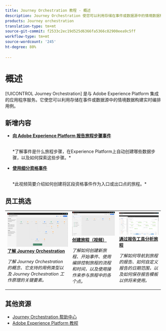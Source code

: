 ```yaml
---
title: Journey Orchestration 教程 - 概述
description: Journey Orchestration 使您可以利用存储在事件或数据源中的情境数据构建实时编排用例
products: Journey orchestration
translation-type: tm+mt
source-git-commit: f2533c2ec19d525d6366fa5366c82900eea9c5ff
workflow-type: tm+mt
source-wordcount: '245'
ht-degree: 80%

---
```



# 概述

[!UICONTROL Journey Orchestration] 是与 Adobe Experience Platform 集成的应用程序服务。它使您可以利用存储在事件或数据源中的情境数据构建实时编排用例。

## 新增内容

* **[向 Adobe Experience Platform 报告旅程步骤事件](/help/how-to-find-help-with-journey-orchestration.md)**

   <br>
   *了解事件是什么旅程步骤，在Experience Platform上自动创建哪些数据步骤，以及如何探索这些步骤。*
* **[使用细分资格事件](/help/using-segment-qualification-events.md)**

   <br>
   *此视频简要介绍如何创建将区段资格事件作为入口或出口点的旅程。*

## 员工挑选

<table>
<tr>
  <td>
    <a href="./understanding-journey-orchestration.md">
      <img alt="了解 Journey Orchestration" src="./assets/journey-orchestration-example.png"/>
    </a>
    <div>
      <a href="./understanding-journey-orchestration.md">
    <strong>了解 Journey Orchestration</strong>
    </a>
    </div>
    <p>
    <em>了解 Journey Orchestration 的概念、它支持的用例类型以及 Journey Orchestration 工作原理的关键要素。</em>
    <p>
  </td>
  <td>
    <a href="./create-a-journey.md">
        <img alt="创建旅程（视频）" src="./assets/journey34.png"/>
    </a>
    <div>
      <a href="./create-a-journey.md">
    <strong>创建旅程（视频）</strong>
    </a>
    </div>
    <p>
    <em>了解如何创建新旅程、开始事件、使用编排控制旅程的流程和时间，以及使用操作来参与旅程中的各个点。</em>
    <p>
  </td>
  <td>
   <a href="./analyze-a-journey-via-reporting-tools.md">
      <img alt="通过报告工具分析旅程" src="./assets/dynamic_report_journey_8.png" />
    </a>
    <div>
      <a href="./analyze-a-journey-via-reporting-tools.md">
    <strong>通过报告工具分析旅程</strong>
    </a>
    </div>
    <p>
    <em>了解如何导航到旅程的报告、如何自定义报告的日期范围，以及如何保存报告模板以供将来使用。 </em>
    <p>
  </td>
</tr>
</table>

## 其他资源

* [Journey Orchestration 帮助中心](https://docs.adobe.com/content/help/zh-Hans/journeys/using/journey-orchestration-home.html)
* [Adobe Experience Platform 教程](https://docs.adobe.com/content/help/en/platform-learn/tutorials/overview.html)

